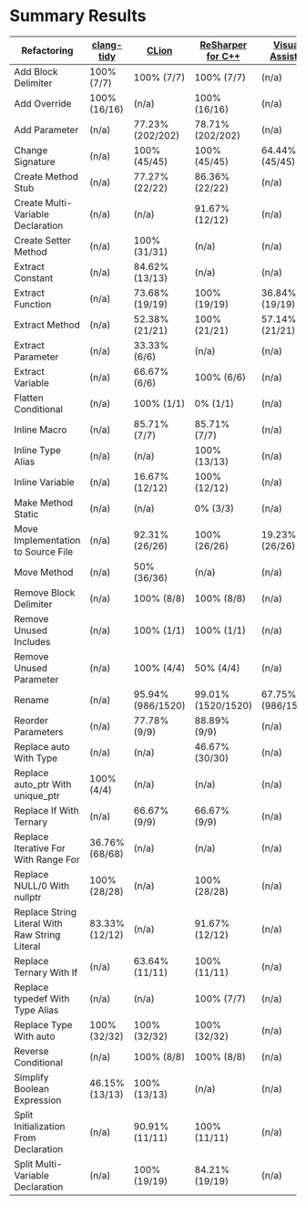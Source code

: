 # Summary Results

Refactoring | [clang-tidy](results/annotated/ClangTidyResults.md) | [CLion](results/annotated/CLionResults.md) | [ReSharper for C++](results/annotated/ReSharperCppResults.md) | [Visual AssistX](results/annotated/VisualAssistXResults.md) | [Visual Studio](results/annotated/VisualStudioResults.md)
----------- | ---------- | ----- | ----------------- | -------------- | -------------
Add Block Delimiter | 100% (7/7) | 100% (7/7) | 100% (7/7) | (n/a) | 100% (7/7)
Add Override | 100% (16/16) | (n/a) | 100% (16/16) | (n/a) | (n/a)
Add Parameter | (n/a) | 77.23% (202/202) | 78.71% (202/202) | (n/a) | 58.91% (202/202)
Change Signature | (n/a) | 100% (45/45) | 100% (45/45) | 64.44% (45/45) | 35.56% (45/45)
Create Method Stub | (n/a) | 77.27% (22/22) | 86.36% (22/22) | (n/a) | (n/a)
Create Multi-Variable Declaration | (n/a) | (n/a) | 91.67% (12/12) | (n/a) | (n/a)
Create Setter Method | (n/a) | 100% (31/31) | (n/a) | (n/a) | (n/a)
Extract Constant | (n/a) | 84.62% (13/13) | (n/a) | (n/a) | (n/a)
Extract Function | (n/a) | 73.68% (19/19) | 100% (19/19) | 36.84% (19/19) | 63.16% (19/19)
Extract Method | (n/a) | 52.38% (21/21) | 100% (21/21) | 57.14% (21/21) | 85.71% (21/21)
Extract Parameter | (n/a) | 33.33% (6/6) | (n/a) | (n/a) | (n/a)
Extract Variable | (n/a) | 66.67% (6/6) | 100% (6/6) | (n/a) | (n/a)
Flatten Conditional | (n/a) | 100% (1/1) | 0% (1/1) | (n/a) | (n/a)
Inline Macro | (n/a) | 85.71% (7/7) | 85.71% (7/7) | (n/a) | (n/a)
Inline Type Alias | (n/a) | (n/a) | 100% (13/13) | (n/a) | (n/a)
Inline Variable | (n/a) | 16.67% (12/12) | 100% (12/12) | (n/a) | (n/a)
Make Method Static | (n/a) | (n/a) | 0% (3/3) | (n/a) | (n/a)
Move Implementation to Source File | (n/a) | 92.31% (26/26) | 100% (26/26) | 19.23% (26/26) | 88.46% (26/26)
Move Method | (n/a) | 50% (36/36) | (n/a) | (n/a) | (n/a)
Remove Block Delimiter | (n/a) | 100% (8/8) | 100% (8/8) | (n/a) | (n/a)
Remove Unused Includes | (n/a) | 100% (1/1) | 100% (1/1) | (n/a) | (n/a)
Remove Unused Parameter | (n/a) | 100% (4/4) | 50% (4/4) | (n/a) | (n/a)
Rename | (n/a) | 95.94% (986/1520) | 99.01% (1520/1520) | 67.75% (986/1520) | 90.57% (986/1520)
Reorder Parameters | (n/a) | 77.78% (9/9) | 88.89% (9/9) | (n/a) | 44.44% (9/9)
Replace auto With Type | (n/a) | (n/a) | 46.67% (30/30) | (n/a) | (n/a)
Replace auto_ptr With unique_ptr | 100% (4/4) | (n/a) | (n/a) | (n/a) | (n/a)
Replace If With Ternary | (n/a) | 66.67% (9/9) | 66.67% (9/9) | (n/a) | (n/a)
Replace Iterative For With Range For | 36.76% (68/68) | (n/a) | (n/a) | (n/a) | (n/a)
Replace NULL/0 With nullptr | 100% (28/28) | (n/a) | 100% (28/28) | (n/a) | (n/a)
Replace String Literal With Raw String Literal | 83.33% (12/12) | (n/a) | 91.67% (12/12) | (n/a) | 100% (12/12)
Replace Ternary With If | (n/a) | 63.64% (11/11) | 100% (11/11) | (n/a) | (n/a)
Replace typedef With Type Alias | (n/a) | (n/a) | 100% (7/7) | (n/a) | (n/a)
Replace Type With auto | 100% (32/32) | 100% (32/32) | 100% (32/32) | (n/a) | (n/a)
Reverse Conditional | (n/a) | 100% (8/8) | 100% (8/8) | (n/a) | (n/a)
Simplify Boolean Expression | 46.15% (13/13) | 100% (13/13) | (n/a) | (n/a) | (n/a)
Split Initialization From Declaration | (n/a) | 90.91% (11/11) | 100% (11/11) | (n/a) | (n/a)
Split Multi-Variable Declaration | (n/a) | 100% (19/19) | 84.21% (19/19) | (n/a) | (n/a)

